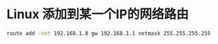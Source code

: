 # Linux 添加到某一个IP的网络路由

```bash
route add -net 192.168.1.8 gw 192.168.1.1 netmask 255.255.255.255
```

